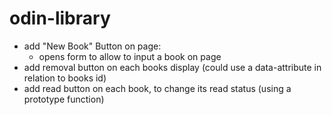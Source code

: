 # odin-library
- add "New Book" Button on page:
  - opens form to allow to input a book on page
- add removal button on each books display (could use a data-attribute in relation to books id)
- add read button on each book, to change its read status (using a prototype function)
